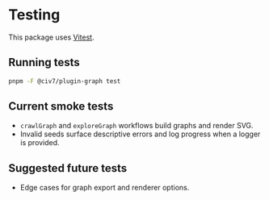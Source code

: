 # Testing

This package uses [Vitest](https://vitest.dev/).

## Running tests

```bash
pnpm -F @civ7/plugin-graph test
```

## Current smoke tests

- `crawlGraph` and `exploreGraph` workflows build graphs and render SVG.
- Invalid seeds surface descriptive errors and log progress when a logger is provided.

## Suggested future tests

- Edge cases for graph export and renderer options.
